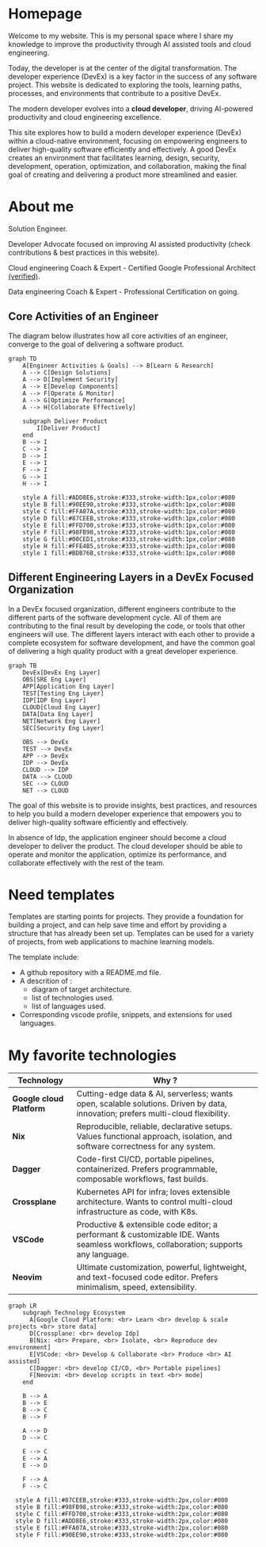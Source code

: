 # Homepage

Welcome to my website. This is my personal space where I share my knowledge to improve the productivity through AI assisted tools and cloud engineering.

Today, the developer is at the center of the digital transformation. The developer experience (DevEx) is a key factor in the success of any software project. This website is dedicated to exploring the tools, learning paths, processes, and environments that contribute to a positive DevEx.

The modern developer evolves into a __cloud developer__, driving AI-powered productivity and cloud engineering excellence.

This site explores how to build a modern developer experience (DevEx) within a cloud-native environment, focusing on empowering engineers to deliver high-quality software efficiently and effectively. A good DevEx creates an environment that facilitates learning, design, security, development, operation, optimization, and collaboration, making the final goal of creating and delivering a product more streamlined and easier.

# About me

Solution Engineer.

Developer Advocate focused on improving AI assisted productivity (check contributions & best practices in this website).

Cloud engineering Coach & Expert - Certified Google Professional Architect [(verified)](https://www.credly.com/badges/79018014-8140-4181-8f5c-ed9d167c64bd/public_url).

Data engineering Coach & Expert - Professional Certification on going.


## Core Activities of an Engineer

The diagram below illustrates how all core activities of an engineer, converge to the goal of delivering a software product.

```mermaid
graph TD
    A[Engineer Activities & Goals] --> B[Learn & Research]
    A --> C[Design Solutions]
    A --> D[Implement Security]
    A --> E[Develop Components]
    A --> F[Operate & Monitor]
    A --> G[Optimize Performance]
    A --> H[Collaborate Effectively]

    subgraph Deliver Product
        I[Deliver Product]
    end
    B --> I
    C --> I
    D --> I
    E --> I
    F --> I
    G --> I
    H --> I

    style A fill:#ADD8E6,stroke:#333,stroke-width:1px,color:#080
    style B fill:#90EE90,stroke:#333,stroke-width:1px,color:#080
    style C fill:#FFA07A,stroke:#333,stroke-width:1px,color:#080
    style D fill:#87CEEB,stroke:#333,stroke-width:1px,color:#080
    style E fill:#FFD700,stroke:#333,stroke-width:1px,color:#080
    style F fill:#98FB98,stroke:#333,stroke-width:1px,color:#080
    style G fill:#00CED1,stroke:#333,stroke-width:1px,color:#080
    style H fill:#FFE4B5,stroke:#333,stroke-width:1px,color:#080
    style I fill:#BDB76B,stroke:#333,stroke-width:1px,color:#080
```

## Different Engineering Layers in a DevEx Focused Organization

In a DevEx focused organization, different engineers contribute to the different parts of the software development cycle. All of them are contributing to the final result by developing the code, or tools that other engineers will use. The different layers interact with each other to provide a complete ecosystem for software development, and have the common goal of delivering a high quality product with a great developer experience.


```mermaid
graph TB
    DevEx[DevEx Eng Layer]
    OBS[SRE Eng Layer]
    APP[Application Eng Layer]
    TEST[Testing Eng Layer]
    IDP[IDP Eng Layer]
    CLOUD[Cloud Eng Layer]
    DATA[Data Eng Layer]
    NET[Network Eng Layer]
    SEC[Security Eng Layer]

    OBS --> DevEx
    TEST --> DevEx
    APP --> DevEx
    IDP --> DevEx
    CLOUD --> IDP
    DATA --> CLOUD
    SEC --> CLOUD
    NET --> CLOUD
```

The goal of this website is to provide insights, best practices, and resources to help you build a modern developer experience that empowers you to deliver high-quality software efficiently and effectively.

In absence of Idp, the application engineer should become a cloud developer to deliver the product. The cloud developer should be able to operate and monitor the application, optimize its performance, and collaborate effectively with the rest of the team.


# Need templates

Templates are starting points for projects. They provide a foundation for building a project, and can help save time and effort by providing a structure that has already been set up. Templates can be used for a variety of projects, from web applications to machine learning models.

The template include:
- A github repository with a README.md file.
- A descrition of :
  - diagram of target architecture.
  - list of technologies used.
  - list of languages used.
- Corresponding vscode profile, snippets, and extensions for used languages.

# My favorite technologies

| Technology    | Why ?                                                                                                                      |
|----------------|-------------------------------------------------------------------------------------------------------------------------------------------------|
| **Google cloud Platform** | Cutting-edge data & AI, serverless; wants open, scalable solutions. Driven by data,  innovation; prefers multi-cloud flexibility.                |
| **Nix**        | Reproducible, reliable, declarative setups. Values functional approach, isolation, and software correctness for any system.                        |
| **Dagger**      | Code-first CI/CD, portable pipelines, containerized. Prefers programmable, composable workflows, fast builds.                |
| **Crossplane** |  Kubernetes API for infra; loves extensible architecture. Wants to control multi-cloud infrastructure as code, with K8s.                       | 
| **VSCode**    | Productive & extensible code editor; a performant & customizable IDE. Wants seamless workflows, collaboration; supports any language.          |
| **Neovim**  |  Ultimate customization, powerful, lightweight, and text-focused code editor. Prefers minimalism, speed, extensibility.              |

```mermaid
graph LR
    subgraph Technology Ecosystem
      A[Google Cloud Platform: <br> Learn <br> develop & scale projects <br> store data]
      D[Crossplane: <br> develop Idp]
      B[Nix: <br> Prepare, <br> Isolate, <br> Reproduce dev environment]
      E[VSCode: <br> Develop & Collaborate <br> Produce <br> AI assisted]
      C[Dagger: <br> develop CI/CD, <br> Portable pipelines]
      F[Neovim: <br> develop scripts in text <br> mode]
    end

    B --> A
    B --> E
    B --> C
    B --> F

    A --> D
    D --> C

    E --> C
    E --> A
    E --> D

    F --> A
    F --> C
   
  style A fill:#87CEEB,stroke:#333,stroke-width:2px,color:#080
  style B fill:#98FB98,stroke:#333,stroke-width:2px,color:#080
  style C fill:#FFD700,stroke:#333,stroke-width:2px,color:#080
  style D fill:#ADD8E6,stroke:#333,stroke-width:2px,color:#080
  style E fill:#FFA07A,stroke:#333,stroke-width:2px,color:#080
  style F fill:#90EE90,stroke:#333,stroke-width:2px,color:#080
```



